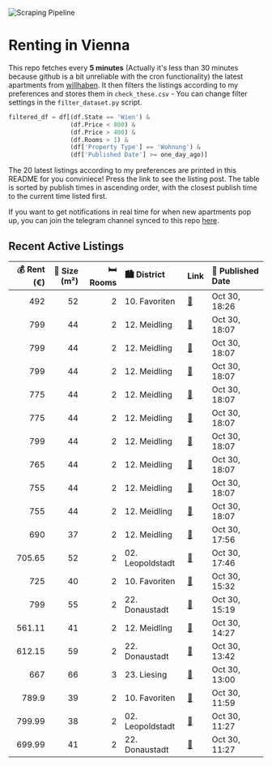 ![Scraping Pipeline](https://github.com/AthomsG/renting-in-vienna/actions/workflows/run_pipeline.yml/badge.svg)


# Renting in Vienna

This repo fetches every **5 minutes** (Actually it's less than 30 minutes because github is a bit unreliable with the cron functionality) the latest apartments from [willhaben](https://www.willhaben.at/).
It then filters the listings according to my preferences and stores them in `check_these.csv` - You can change filter settings in the `filter_dataset.py` script.

```python
filtered_df = df[(df.State == 'Wien') & 
                 (df.Price < 800) &
                 (df.Price > 400) &
                 (df.Rooms > 1) &
                 (df['Property Type'] == 'Wohnung') &
                 (df['Published Date'] >= one_day_ago)]
```

The 20 latest listings according to my preferences are printed in this README for you conviniece! Press the link to see the listing post.
The table is sorted by publish times in ascending order, with the closest publish time to the current time listed first.

If you want to get notifications in real time for when new apartments pop up, you can join the telegram channel synced to this repo [here](https://t.me/+1HPAYOf5BSsyNTlk).

## Recent Active Listings

|   💰 Rent (€) |   📏 Size (m²) |   🛏️ Rooms | 🏙️ District      | Link                                                                                                                                                                                                                                       | 📅 Published Date   |
|-------------:|--------------:|-----------:|:-----------------|:-------------------------------------------------------------------------------------------------------------------------------------------------------------------------------------------------------------------------------------------|:-------------------|
|       492    |            52 |          2 | 10. Favoriten    | [🔗](https://www.willhaben.at/iad/immobilien/d/mietwohnungen/wien/wien-1100-favoriten/direktvergabe-2-zimmer-gemeindewohnung-vormerkschein-31.07.2024-1934508411/)                                                                          | Oct 30, 18:26      |
|       799    |            44 |          2 | 12. Meidling     | [🔗](https://www.willhaben.at/iad/immobilien/d/mietwohnungen/wien/wien-1120-meidling/%2Aneues-projekt%2A-urbanes-wohnen-im-wildgarten-ab-01.02.2025-932458215/)                                                                             | Oct 30, 18:07      |
|       799    |            44 |          2 | 12. Meidling     | [🔗](https://www.willhaben.at/iad/immobilien/d/mietwohnungen/wien/wien-1120-meidling/%2Aneues-projekt%2A-urbanes-wohnen-im-wildgarten-ab-01.02.2025-970150195/)                                                                             | Oct 30, 18:07      |
|       799    |            44 |          2 | 12. Meidling     | [🔗](https://www.willhaben.at/iad/immobilien/d/mietwohnungen/wien/wien-1120-meidling/%2Aneues-projekt%2A-urbanes-wohnen-im-wildgarten-ab-01.02.2025-1686856274/)                                                                            | Oct 30, 18:07      |
|       775    |            44 |          2 | 12. Meidling     | [🔗](https://www.willhaben.at/iad/immobilien/d/mietwohnungen/wien/wien-1120-meidling/%2Aneues-projekt%2A-urbanes-wohnen-im-wildgarten-ab-01.02.2025-1633990380/)                                                                            | Oct 30, 18:07      |
|       775    |            44 |          2 | 12. Meidling     | [🔗](https://www.willhaben.at/iad/immobilien/d/mietwohnungen/wien/wien-1120-meidling/%2Aneues-projekt%2A-urbanes-wohnen-im-wildgarten-ab-01.02.2025-1157266369/)                                                                            | Oct 30, 18:07      |
|       799    |            44 |          2 | 12. Meidling     | [🔗](https://www.willhaben.at/iad/immobilien/d/mietwohnungen/wien/wien-1120-meidling/%2Aneues-projekt%2A-urbanes-wohnen-im-wildgarten-ab-01.02.2025-1228297509/)                                                                            | Oct 30, 18:07      |
|       765    |            44 |          2 | 12. Meidling     | [🔗](https://www.willhaben.at/iad/immobilien/d/mietwohnungen/wien/wien-1120-meidling/%2Aneues-projekt%2A-urbanes-wohnen-im-wildgarten-ab-01.02.2025-1649059268/)                                                                            | Oct 30, 18:07      |
|       755    |            44 |          2 | 12. Meidling     | [🔗](https://www.willhaben.at/iad/immobilien/d/mietwohnungen/wien/wien-1120-meidling/%2Aneues-projekt%2A-urbanes-wohnen-im-wildgarten-ab-01.02.2025-1182797765/)                                                                            | Oct 30, 18:07      |
|       755    |            44 |          2 | 12. Meidling     | [🔗](https://www.willhaben.at/iad/immobilien/d/mietwohnungen/wien/wien-1120-meidling/%2Aneues-projekt%2A-urbanes-wohnen-im-wildgarten-ab-01.02.2025-1313261314/)                                                                            | Oct 30, 18:07      |
|       690    |            37 |          2 | 12. Meidling     | [🔗](https://www.willhaben.at/iad/immobilien/d/mietwohnungen/wien/wien-1120-meidling/%2Aneues-projekt%2A-urbanes-wohnen-im-wildgarten-ab-01.02.2025-1600458118/)                                                                            | Oct 30, 17:56      |
|       705.65 |            52 |          2 | 02. Leopoldstadt | [🔗](https://www.willhaben.at/iad/immobilien/d/mietwohnungen/wien/wien-1020-leopoldstadt/provisionsfreier-unbefristeter-52m%C2%B2-altbau-mit-2-zimmern-u.-einbauk%C3%BCche---1020-wien-1005307454/)                                         | Oct 30, 17:46      |
|       725    |            40 |          2 | 10. Favoriten    | [🔗](https://www.willhaben.at/iad/immobilien/d/mietwohnungen/wien/wien-1100-favoriten/2-zimmer-wohnung-zur-miete-1262465119/)                                                                                                               | Oct 30, 15:32      |
|       799    |            55 |          2 | 22. Donaustadt   | [🔗](https://www.willhaben.at/iad/immobilien/d/mietwohnungen/wien/wien-1220-donaustadt/2-zimmer-wohnung-nahe-dem-westfield-donauzentrum---hervorragende-infrastruktur---ab-01.12.-beziehbar%21-924684418/)                                  | Oct 30, 15:19      |
|       561.11 |            41 |          2 | 12. Meidling     | [🔗](https://www.willhaben.at/iad/immobilien/d/mietwohnungen/wien/wien-1120-meidling/in-sanierung---n%C3%A4he-u4-/-u6-ii-terrasse-im-garten-ii-2-zimmer-mit-separater-k%C3%BCche-ii-beim-gaudenzdorfer-g%C3%BCrtel-869147669/)              | Oct 30, 14:27      |
|       612.15 |            59 |          2 | 22. Donaustadt   | [🔗](https://www.willhaben.at/iad/immobilien/d/mietwohnungen/wien/wien-1220-donaustadt/2z-gemeindewohnung-direktvergabe-889932782/)                                                                                                         | Oct 30, 13:42      |
|       667    |            66 |          3 | 23. Liesing      | [🔗](https://www.willhaben.at/iad/immobilien/d/mietwohnungen/wien/wien-1230-liesing/gemeindewohnung-1230-wien---direktvergabe-1496820917/)                                                                                                  | Oct 30, 13:00      |
|       789.9  |            39 |          2 | 10. Favoriten    | [🔗](https://www.willhaben.at/iad/immobilien/d/mietwohnungen/wien/wien-1100-favoriten/helle-2-zi.-whg.-mit-terrasse-1490322788/)                                                                                                            | Oct 30, 11:59      |
|       799.99 |            38 |          2 | 02. Leopoldstadt | [🔗](https://www.willhaben.at/iad/immobilien/d/mietwohnungen/wien/wien-1020-leopoldstadt/2-zimmer-wohnung-in-bestlage-1049629443/)                                                                                                          | Oct 30, 11:27      |
|       699.99 |            41 |          2 | 22. Donaustadt   | [🔗](https://www.willhaben.at/iad/immobilien/d/mietwohnungen/wien/wien-1220-donaustadt/2-zimmer-neubauwohnung-inkl.-komplettk%C3%BCche-balkon-au%C3%9Fenfl%C3%A4che-und-kellerabteil---badeteich-vor-der-t%C3%BCre/zs64-44-og3-1277236521/) | Oct 30, 11:27      |
